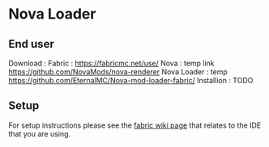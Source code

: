 # Nova Loader

## End user

Download :
Fabric : https://fabricmc.net/use/
Nova : temp link https://github.com/NovaMods/nova-renderer
Nova Loader : temp https://github.com/EternalMC/Nova-mod-loader-fabric/
Installion : 
TODO

## Setup

For setup instructions please see the [fabric wiki page](https://fabricmc.net/wiki/tutorial:setup) that relates to the IDE that you are using.
